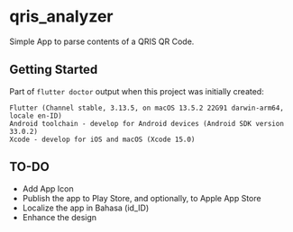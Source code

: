 # qris_analyzer

Simple App to parse contents of a QRIS QR Code.

## Getting Started

Part of `flutter doctor` output when this project was initially created:
```terminal
Flutter (Channel stable, 3.13.5, on macOS 13.5.2 22G91 darwin-arm64, locale en-ID)
Android toolchain - develop for Android devices (Android SDK version 33.0.2)
Xcode - develop for iOS and macOS (Xcode 15.0)
```

## TO-DO
- Add App Icon
- Publish the app to Play Store, and optionally, to Apple App Store
- Localize the app in Bahasa (id_ID)
- Enhance the design